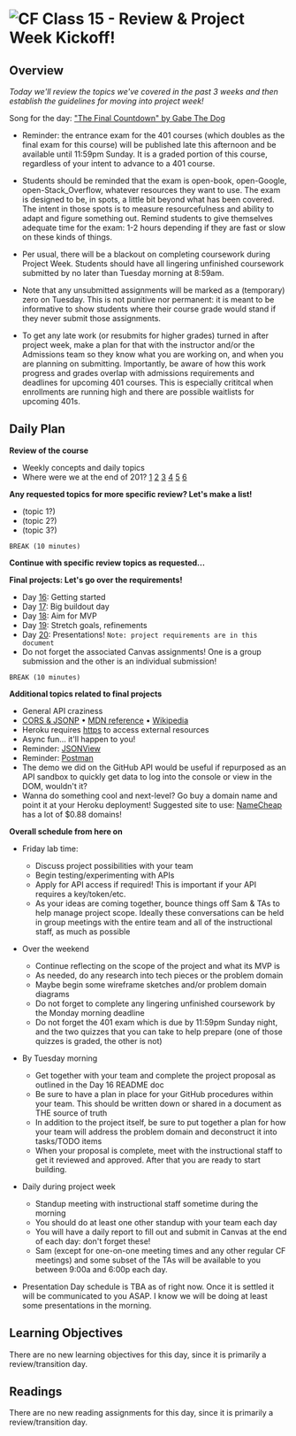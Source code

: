 ![CF](https://i.imgur.com/7v5ASc8.png)  Class 15 - Review & Project Week Kickoff!
=======
## Overview
<!-- Provide a general overview of the daily concepts and processes that will be covered in lectures and labs -->

*Today we'll review the topics we've covered in the past 3 weeks and then establish the guidelines for moving into project week!*

Song for the day: ["The Final Countdown" by Gabe The Dog](https://www.youtube.com/watch?v=Rn5vJ0dhxXs)

- Reminder: the entrance exam for the 401 courses (which doubles as the final exam for this course) will be published late this afternoon and be available until 11:59pm Sunday. It is a graded portion of this course, regardless of your intent to advance to a 401 course.

- Students should be reminded that the exam is open-book, open-Google, open-Stack_Overflow, whatever resources they want to use. The exam is designed to be, in spots, a little bit beyond what has been covered. The intent in those spots is to measure resourcefulness and ability to adapt and figure something out. Remind students to give themselves adequate time for the exam: 1-2 hours depending if they are fast or slow on these kinds of things.

- Per usual, there will be a blackout on completing coursework during Project Week. Students should have all lingering unfinished coursework submitted by no later than Tuesday morning at 8:59am.

- Note that any unsubmitted assignments will be marked as a (temporary) zero on Tuesday. This is not punitive nor permanent: it is meant to be informative to show students where their course grade would stand if they never submit those assignments.

- To get any late work (or resubmits for higher grades) turned in after project week, make a plan for that with the instructor and/or the Admissions team so they know what you are working on, and when you are planning on submitting. Importantly, be aware of how this work progress and grades overlap with admissions requirements and deadlines for upcoming 401 courses. This is especially crititcal when enrollments are running high and there are possible waitlists for upcoming 401s.


## Daily Plan

**Review of the course**

- Weekly concepts and daily topics
- Where were we at the end of 201? [1](https://skyfriends.github.io/drum-machine/) [2](https://axelmichael11.github.io/Wine_Fellows/) [3](https://spengietz.github.io/time-clock/) [4](https://cadburylion.github.io/) [5](https://twofacefear.github.io/dnd-character-creator/) [6](https://evilb4k4.github.io/LFG/)

**Any requested topics for more specific review? Let's make a list!**

- (topic 1?)
- (topic 2?)
- (topic 3?)

`BREAK (10 minutes)`

**Continue with specific review topics as requested...**

**Final projects: Let's go over the requirements!**

- Day [16](https://github.com/codefellows/seattle-301d17/blob/master/16-project-week-day-1/README.md): Getting started
- Day [17](https://github.com/codefellows/seattle-301d17/blob/master/17-project-week-day-2/README.md): Big buildout day
- Day [18](https://github.com/codefellows/seattle-301d17/blob/master/18-project-week-day-3/README.md): Aim for MVP
- Day [19](https://github.com/codefellows/seattle-301d17/blob/master/19-project-week-day-4/README.md): Stretch goals, refinements
- Day [20](https://github.com/codefellows/seattle-301d17/blob/master/19-project-week-day-4/README.md): Presentations! `Note: project requirements are in this document`
- Do not forget the associated Canvas assignments! One is a group submission and the other is an individual submission!

`BREAK (10 minutes)`

**Additional topics related to final projects**

- General API craziness
- [CORS & JSONP](https://dev.socrata.com/docs/cors-and-jsonp.html) • [MDN reference](https://developer.mozilla.org/en-US/docs/Web/HTTP/Access_control_CORS) • [Wikipedia](https://en.wikipedia.org/wiki/Cross-origin_resource_sharing)
- Heroku requires [https](https://en.wikipedia.org/wiki/HTTPS) to access external resources
- Async fun... it'll happen to you!
- Reminder: [JSONView](https://chrome.google.com/webstore/detail/jsonview/chklaanhfefbnpoihckbnefhakgolnmc?hl=en)
- Reminder: [Postman](https://www.getpostman.com/)
- The demo we did on the GitHub API would be useful if repurposed as an API sandbox to quickly get data to log into the console or view in the DOM, wouldn't it?
- Wanna do something cool and next-level? Go buy a domain name and point it at your Heroku deployment! Suggested site to use: [NameCheap](https://www.namecheap.com/) has a lot of $0.88 domains!

**Overall schedule from here on**

- Friday lab time:
	- Discuss project possibilities with your team
	- Begin testing/experimenting with APIs
	- Apply for API access if required! This is important if your API requires a key/token/etc.
	- As your ideas are coming together, bounce things off Sam & TAs to help manage project scope. Ideally these conversations can be held in group meetings with the entire team and all of the instructional staff, as much as possible

- Over the weekend
	- Continue reflecting on the scope of the project and what its MVP is
	- As needed, do any research into tech pieces or the problem domain
	- Maybe begin some wireframe sketches and/or problem domain diagrams
	- Do not forget to complete any lingering unfinished coursework by the Monday morning deadline
	- Do not forget the 401 exam which is due by 11:59pm Sunday night, and the two quizzes that you can take to help prepare (one of those quizzes is graded, the other is not)

- By Tuesday morning
	- Get together with your team and complete the project proposal as outlined in the Day 16 README doc
	- Be sure to have a plan in place for your GitHub procedures within your team. This should be written down or shared in a document as THE source of truth
	- In addition to the project itself, be sure to put together a plan for how your team will address the problem domain and deconstruct it into tasks/TODO items
	- When your proposal is complete, meet with the instructional staff to get it reviewed and approved. After that you are ready to start building.

- Daily during project week
	- Standup meeting with instructional staff sometime during the morning
	- You should do at least one other standup with your team each day
	- You will have a daily report to fill out and submit in Canvas at the end of each day: don't forget these!
	- Sam (except for one-on-one meeting times and any other regular CF meetings) and some subset of the TAs will be available to you between 9:00a and 6:00p each day.
- Presentation Day schedule is TBA as of right now. Once it is settled it will be communicated to you ASAP. I know we will be doing at least some presentations in the morning.

## Learning Objectives
<!--
ABCD:
  Audience: Program participants
  Behavior: Expected learning/behavior changes/results
  Condition:
    Circumstances that lead to change/result
    When change/result are expected to occur
  Degree: How much change occurs (%) for how many participants (#)
-->
There are no new learning objectives for this day, since it is primarily a review/transition day.

## Readings
<!-- List of readings required for this content; readings being completed by the start of this lecture -->
There are no new reading assignments for this day, since it is primarily a review/transition day.
